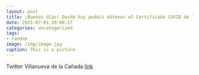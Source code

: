 ```yaml
---
layout: post
title: ¡Buenos días! Desde hoy podéis obtener el Certificado COVID de la UE por vía telemática y en 10 puntos presenciales de la @Comun...
date: 2021-07-01 20:00:17
categories: uncategorized
tags:
- random
image: /img/image.jpg
caption: This is a picture
---
```

Twitter Villanueva de la Cañada [link](https://twitter.com/AytoVDLCanada/status/1410495905854279687)
